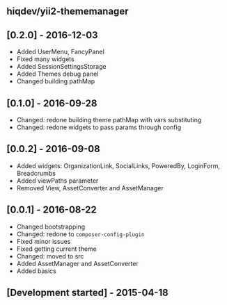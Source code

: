 hiqdev/yii2-thememanager
------------------------

## [0.2.0] - 2016-12-03

- Added UserMenu, FancyPanel
- Fixed many widgets
- Added SessionSettingsStorage
- Added Themes debug panel
- Changed building pathMap

## [0.1.0] - 2016-09-28

- Changed: redone building theme pathMap with vars substituting
- Changed: redone widgets to pass params through config

## [0.0.2] - 2016-09-08

- Added widgets: OrganizationLink, SocialLinks, PoweredBy, LoginForm, Breadcrumbs
- Added viewPaths parameter
- Removed View, AssetConverter and AssetManager

## [0.0.1] - 2016-08-22

- Changed bootstrapping
- Changed: redone to `composer-config-plugin`
- Fixed minor issues
- Fixed getting current theme
- Changed: moved to src
- Added AssetManager and AssetConverter
- Added basics

## [Development started] - 2015-04-18
